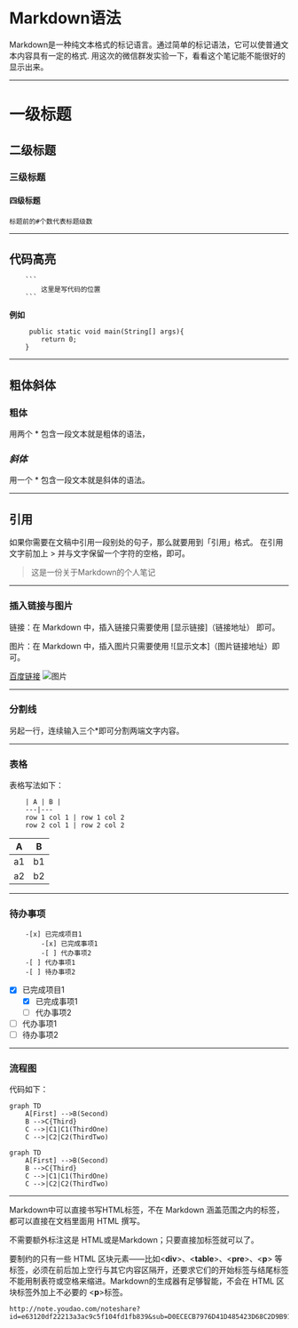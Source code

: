 # Markdown语法
Markdown是一种纯文本格式的标记语言。通过简单的标记语法，它可以使普通文本内容具有一定的格式.
用这次的微信群发实验一下，看看这个笔记能不能很好的显示出来。
***
# 一级标题
## 二级标题
### 三级标题
#### 四级标题
    标题前的#个数代表标题级数
***

## 代码高亮
```输入
    ```
        这里是写代码的位置
    ```
```    
**例如** 
```
     public static void main(String[] args){
        return 0;
    }
```
***
## 粗体斜体
### **粗体** 
用两个 * 包含一段文本就是粗体的语法，

### *斜体*   
用一个 * 包含一段文本就是斜体的语法。
***
## 引用
如果你需要在文稿中引用一段别处的句子，那么就要用到「引用」格式。
在引用文字前加上 > 并与文字保留一个字符的空格，即可。
> 这是一份关于Markdown的个人笔记
***
### 插入链接与图片

链接：在 Markdown 中，插入链接只需要使用 [显示链接]（链接地址） 即可。

图片：在 Markdown 中，插入图片只需要使用 ![显示文本]（图片链接地址）即可。

[百度链接](www.baidu.com)
![图片](www.baidu.com/img/bd_logo1.png)
***
### 分割线
另起一行，连续输入三个*即可分割两端文字内容。
***
### 表格

表格写法如下：
```
    | A | B |
    ---|---
    row 1 col 1 | row 1 col 2
    row 2 col 1 | row 2 col 2
```
| A | B |
 ---|---
| a1 | b1 |
| a2 | b2 |
***

### 待办事项
```
    -[x] 已完成项目1
        -[x] 已完成事项1
        -[ ] 代办事项2
    -[ ] 代办事项1
    -[ ] 待办事项2
```
- [x] 已完成项目1
    - [x] 已完成事项1
    - [ ] 代办事项2
- [ ] 代办事项1
- [ ] 待办事项2
***
### 流程图

代码如下：

    graph TD
        A[First] -->B(Second)
        B -->C{Third}
        C -->|C1|C1(ThirdOne)
        C -->|C2|C2(ThirdTwo)

```
graph TD
    A[First] -->B(Second)
    B -->C{Third}
    C -->|C1|C1(ThirdOne)
    C -->|C2|C2(ThirdTwo)
```
***
Markdown中可以直接书写HTML标签，不在 Markdown 涵盖范围之内的标签，都可以直接在文档里面用 HTML 撰写。<br />
    
不需要额外标注这是 HTML或是Markdown；只要直接加标签就可以了。<br />
    
要制约的只有一些 HTML 区块元素――比如<**div**>、<**table**>、<**pre**>、<**p**> 等标签，必须在前后加上空行与其它内容区隔开，还要求它们的开始标签与结尾标签不能用制表符或空格来缩进。Markdown的生成器有足够智能，不会在 HTML 区块标签外加上不必要的 <**p**>标签。
```
http://note.youdao.com/noteshare?id=e63120df22213a3ac9c5f104fd1fb839&sub=D0ECECB7976D41D485423D68C2D9B91F
```